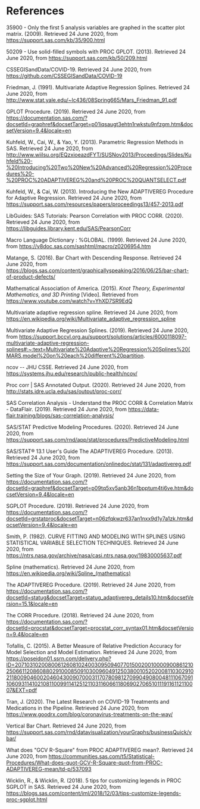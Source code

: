 # References

35900 - Only the first 5 analysis variables are graphed in the scatter plot matrix. (2009). Retrieved 24 June 2020, from https://support.sas.com/kb/35/900.html

50209 - Use solid-filled symbols with PROC GPLOT. (2013). Retrieved 24 June 2020, from https://support.sas.com/kb/50/209.html

CSSEGISandData/COVID-19. Retrieved 24 June 2020, from https://github.com/CSSEGISandData/COVID-19

Friedman, J. (1991). Multivariate Adaptive Regression Splines. Retrieved 24 June 2020, from http://www.stat.yale.edu/~lc436/08Spring665/Mars_Friedman_91.pdf

GPLOT Procedure. (2019). Retrieved 24 June 2020, from https://documentation.sas.com/?docsetId=graphref&docsetTarget=p01iqsaugt3ehtn1rwkstu9nfzgm.htm&docsetVersion=9.4&locale=en

Kuhfeld, W., Cai, W., & Yao, Y. (2013). Parametric Regression Methods in SAS. Retrieved 24 June 2020, from http://www.wiilsu.org/EQzxioeazdFYT/SUSNov2013/Proceedings/Slides/Kuhfeld%20-%20Introducing%20Two%20New%20Advanced%20Regression%20Procedures%20-%20PROC%20ADAPTIVEREG%20and%20PROC%20QUANTSELECT.pdf

Kuhfeld, W., & Cai, W. (2013). Introducing the New ADAPTIVEREG Procedure for Adaptive Regression. Retrieved 24 June 2020, from https://support.sas.com/resources/papers/proceedings13/457-2013.pdf

LibGuides: SAS Tutorials: Pearson Correlation with PROC CORR. (2020). Retrieved 24 June 2020, from https://libguides.library.kent.edu/SAS/PearsonCorr

Macro Language Dictionary : %GLOBAL. (1999). Retrieved 24 June 2020, from https://v8doc.sas.com/sashtml/macro/z0206954.htm

Matange, S. (2016). Bar Chart with Descending Response. Retrieved 24 June 2020, from https://blogs.sas.com/content/graphicallyspeaking/2016/06/25/bar-chart-of-product-defects/

Mathematical Association of America. (2015). *Knot Theory, Experimental Mathematics, and 3D Printing* [Video]. Retrieved from https://www.youtube.com/watch?v=YhXD7SR9EdQ

Multivariate adaptive regression spline. Retrieved 24 June 2020, from https://en.wikipedia.org/wiki/Multivariate_adaptive_regression_spline

Multivariate Adaptive Regression Splines. (2019). Retrieved 24 June 2020, from https://support.bccvl.org.au/support/solutions/articles/6000118097-multivariate-adaptive-regression-splines#:~:text=Multivariate%20Adaptive%20Regression%20Splines%20(MARS,model%20on%20each%20different%20partition.

ncov -- JHU CSSE. Retrieved 24 June 2020, from https://systems.jhu.edu/research/public-health/ncov/

Proc corr | SAS Annotated Output. (2020). Retrieved 24 June 2020, from http://stats.idre.ucla.edu/sas/output/proc-corr/

SAS Correlation Analysis - Understand the PROC CORR & Correlation Matrix - DataFlair. (2019). Retrieved 24 June 2020, from https://data-flair.training/blogs/sas-correlation-analysis/

SAS/STAT Predictive Modeling Procedures. (2020). Retrieved 24 June 2020, from https://support.sas.com/rnd/app/stat/procedures/PredictiveModeling.html

SAS/STAT® 13.1 User's Guide The ADAPTIVEREG Procedure. (2013). Retrieved 24 June 2020, from https://support.sas.com/documentation/onlinedoc/stat/131/adaptivereg.pdf

Setting the Size of Your Graph. (2019). Retrieved 24 June 2020, from https://documentation.sas.com/?docsetId=graphref&docsetTarget=p09tq5xv5anb36n1bpptum4tj6ve.htm&docsetVersion=9.4&locale=en

SGPLOT Procedure. (2019). Retrieved 24 June 2020, from https://documentation.sas.com/?docsetId=grstatproc&docsetTarget=n06zfqkwzr637an1nxx9d1y7a1zk.htm&docsetVersion=9.4&locale=en

Smith, P. (1982). CURVE FITTING AND MODELING WITH SPLINES USING STATISTICAL VARIABLE SELECTION TECHNIQUES. Retrieved 24 June 2020, from https://ntrs.nasa.gov/archive/nasa/casi.ntrs.nasa.gov/19830005637.pdf

Spline (mathematics). Retrieved 24 June 2020, from https://en.wikipedia.org/wiki/Spline_(mathematics)

The ADAPTIVEREG Procedure. (2019). Retrieved 24 June 2020, from https://documentation.sas.com/?docsetId=statug&docsetTarget=statug_adaptivereg_details10.htm&docsetVersion=15.1&locale=en

The CORR Procedure. (2018). Retrieved 24 June 2020, from https://documentation.sas.com/?docsetId=procstat&docsetTarget=procstat_corr_syntax01.htm&docsetVersion=9.4&locale=en

Tofallis, C. (2015). A Better Measure of Relative Prediction Accuracy for Model Selection and Model Estimation. Retrieved 24 June 2020, from https://poseidon01.ssrn.com/delivery.php?ID=207103102008006126081024003095094077015002001000090086121025066112086088029100085091030096049125038001052020081103029102118009046002046043009070003117078098127099049080048111067091106093114102108110099114125121103116066118069027065101119116112110007&EXT=pdf

Tran, J. (2020). The Latest Research on COVID-19 Treatments and Medications in the Pipeline. Retrieved 24 June 2020, from https://www.goodrx.com/blog/coronavirus-treatments-on-the-way/

Vertical Bar Chart. Retrieved 24 June 2020, from https://support.sas.com/rnd/datavisualization/yourGraphs/businessQuick/vbar/

What does "GCV R-Square" from PROC ADAPTIVEREG mean?. Retrieved 24 June 2020, from https://communities.sas.com/t5/Statistical-Procedures/What-does-quot-GCV-R-Square-quot-from-PROC-ADAPTIVEREG-mean/td-p/537093

Wicklin, R., & Wicklin, R. (2018). 5 tips for customizing legends in PROC SGPLOT in SAS. Retrieved 24 June 2020, from https://blogs.sas.com/content/iml/2018/12/03/tips-customize-legends-proc-sgplot.html
